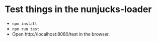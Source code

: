 # Test things in the nunjucks-loader

* `npm install`
* `npm run test`
* Open http://localhost:8080/test in the browser.

